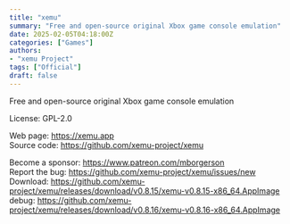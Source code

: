 ```yaml
---
title: "xemu"
summary: "Free and open-source original Xbox game console emulation"
date: 2025-02-05T04:18:00Z
categories: ["Games"]
authors:
- "xemu Project"
tags: ["Official"]
draft: false
---
```


Free and open-source original Xbox game console emulation

License: GPL-2.0

Web page: <https://xemu.app>  
Source code: <https://github.com/xemu-project/xemu>

Become a sponsor: <https://www.patreon.com/mborgerson>  
Report the bug: <https://github.com/xemu-project/xemu/issues/new>  
Download: <https://github.com/xemu-project/xemu/releases/download/v0.8.15/xemu-v0.8.15-x86_64.AppImage>  
debug: <https://github.com/xemu-project/xemu/releases/download/v0.8.16/xemu-v0.8.16-x86_64.AppImage>

